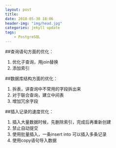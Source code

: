 ```yaml
---
layout: post
title: 
date: 2018-05-30 18:06
header-img: "img/head.jpg"
categories: jekyll update
tags:
    - PostgreSQL
---
```


##查询语句方面的优化：

1. 优化子查询，用join替换
2. 添加索引

##数据库结构方面的优化：

1. 拆表，讲查询中不常用的字段拆出来
2. 对于联合查询，建立中间表
3. 增加冗余字段

##插入记录的速度优化：

1. 插入大量数据时候，先删除索引，完成后再重新创建
2. 禁止自动提交
3. 使用批量插入，一条insert into 可以插入多条记录
4. 使用copy语句导入数据
